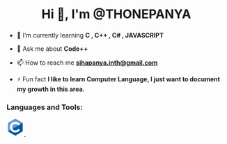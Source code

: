 <h1 align="center">Hi 👋, I'm @THONEPANYA</h1>
<h3 align="center"></h3>

- 🌱 I’m currently learning **C , C++ , C# , JAVASCRIPT**

- 💬 Ask me about **Code++**

- 📫 How to reach me **sihapanya.inth@gmail.com**

- ⚡ Fun fact **I like to learn Computer Language, I just want to document my growth in this area.**

<h3 align="left">Languages and Tools:</h3>
<p align="left"> <a href="https://www.cprogramming.com/" target="_blank" rel="noreferrer"> <img src="https://raw.githubusercontent.com/devicons/devicon/master/icons/c/c-original.svg" alt="c" width="40" height="40"/> </a> <a href="https://www.w3schools.com/cpp/" target="_blank" rel="noreferrer"> <img 
